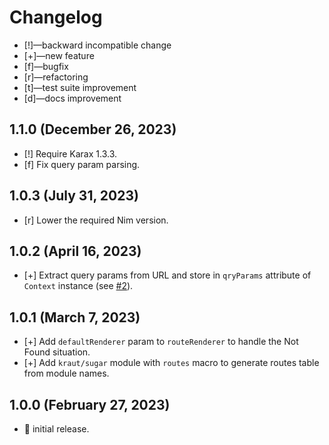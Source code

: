 # Changelog

-   [!]—backward incompatible change
-   [+]—new feature
-   [f]—bugfix
-   [r]—refactoring
-   [t]—test suite improvement
-   [d]—docs improvement


## 1.1.0 (December 26, 2023)

-   [!] Require Karax 1.3.3.
-   [f] Fix query param parsing.


## 1.0.3 (July 31, 2023)

-   [r] Lower the required Nim version.


## 1.0.2 (April 16, 2023)

-   [+] Extract query params from URL and store in `qryParams` attribute of `Context` instance (see [#2](https://github.com/moigagoo/kraut/issues/2)).


## 1.0.1 (March 7, 2023)

-   [+] Add `defaultRenderer` param to `routeRenderer` to handle the Not Found situation.
-   [+] Add `kraut/sugar` module with `routes` macro to generate routes table from module names.


## 1.0.0 (February 27, 2023)

-   🎉 initial release.

